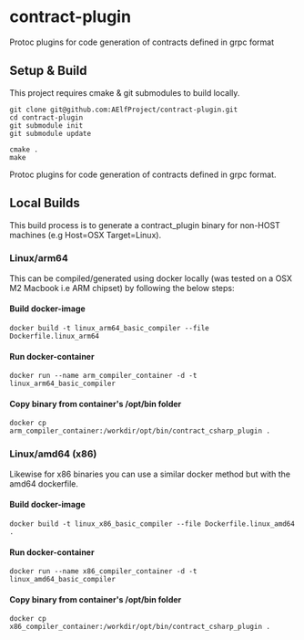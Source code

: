 # contract-plugin
Protoc plugins for code generation of contracts defined in grpc format

## Setup & Build

This project requires cmake & git submodules to build locally.

```
git clone git@github.com:AElfProject/contract-plugin.git
cd contract-plugin
git submodule init
git submodule update

cmake .
make
```
Protoc plugins for code generation of contracts defined in grpc format.

## Local Builds

This build process is to generate a contract_plugin binary for non-HOST machines (e.g Host=OSX Target=Linux).

### Linux/arm64

This can be compiled/generated using docker locally (was tested on a OSX M2 Macbook i.e ARM chipset) by following the below steps:

#### Build docker-image
```
docker build -t linux_arm64_basic_compiler --file Dockerfile.linux_arm64
```

#### Run docker-container
```
docker run --name arm_compiler_container -d -t linux_arm64_basic_compiler
```

#### Copy binary from container's /opt/bin folder
```
docker cp arm_compiler_container:/workdir/opt/bin/contract_csharp_plugin .
```
### Linux/amd64 (x86)

Likewise for x86 binaries you can use a similar docker method but with the amd64 dockerfile.

#### Build docker-image
```
docker build -t linux_x86_basic_compiler --file Dockerfile.linux_amd64 .
```

#### Run docker-container
```
docker run --name x86_compiler_container -d -t linux_amd64_basic_compiler
```

#### Copy binary from container's /opt/bin folder
```
docker cp x86_compiler_container:/workdir/opt/bin/contract_csharp_plugin .
```
